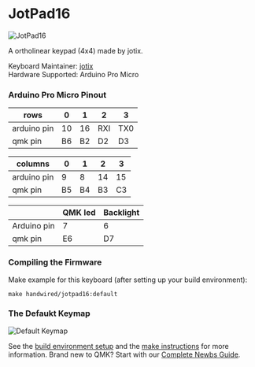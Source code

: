 # JotPad16

![JotPad16](https://i.imgur.com/RwmqWuS.jpg)

A ortholinear keypad (4x4) made by jotix.

Keyboard Maintainer: [jotix](https://github.com/jotix)  
Hardware Supported: Arduino Pro Micro  

### Arduino Pro Micro Pinout

| rows        | 0  | 1  | 2   | 3   |
|-------------|----|----|-----|-----|
| arduino pin | 10 | 16 | RXI | TX0 |
| qmk pin     | B6 | B2 | D2  | D3  |

| columns     | 0  | 1  | 2  | 3  |
|-------------|----|----|----|----| 
| arduino pin | 9  | 8  | 14 | 15 |
| qmk pin     | B5 | B4 | B3 | C3 |

|             | QMK led   | Backlight |
|-------------|-----------|-----------|
| Arduino pin | 7         | 6         |
| qmk pin     | E6        | D7        |

### Compiling the Firmware

Make example for this keyboard (after setting up your build environment):

    make handwired/jotpad16:default

### The Defaukt Keymap

![Default Keymap](https://i.imgur.com/VJZcFRN.jpg)

See the [build environment setup](https://docs.qmk.fm/#/getting_started_build_tools) and the [make instructions](https://docs.qmk.fm/#/getting_started_make_guide) for more information. Brand new to QMK? Start with our [Complete Newbs Guide](https://docs.qmk.fm/#/newbs).


